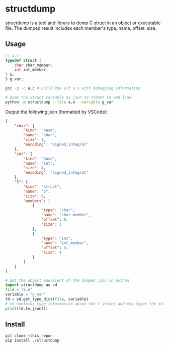 # structdump

structdump is a tool and library to dump C struct in an object or executable file. The dumped result includes each member's type, name, offset, size.

## Usage

```c
// a.c
typedef struct {
	char char_member;
	int int_member;
} S;
S g_var;
```

```sh
gcc -g -c a.c # build the elf a.o with debugging information

# dump the struct variable as json to stdout in cmd line
python -m structdump --file a.o --variable g_var
```
Output the following json (formatted by VSCode):
```json
{
	"char": {
		"kind": "base",
		"name": "char",
		"size": 1,
		"encoding": "signed_integral"
	},
	"int": {
		"kind": "base",
		"name": "int",
		"size": 4,
		"encoding": "signed_integral"
	},
	"S": {
		"kind": "struct",
		"name": "S",
		"size": 8,
		"members": [
			{
				"type": "char",
				"name": "char_member",
				"offset": 0,
				"size": 1
			},
			{
				"type": "int",
				"name": "int_member",
				"offset": 4,
				"size": 4
			}
		]
	}
}
```

```py
# get the object equvalent of the dumped json in python
import structdump as sd
file = "a.o"
variable = "g_var"
td = sd.get_type_dict(file, variable)
# td contains type information about the C struct and the types the struct members depend on
print(td.to_json())
```

## Install

```sh
git clone <this_repo>
pip install ./structdump
```

